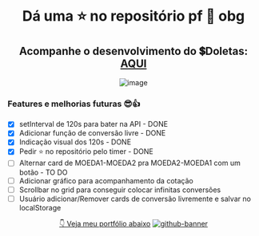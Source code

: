 <div align="center">

# Dá uma ⭐ no repositório pf 🙏 obg

## Acompanhe o desenvolvimento do 💲Doletas: [AQUI](https://samubarreto.github.io/Doletas/)

  ![image](https://github.com/samubarreto/Doletas/assets/70921394/f3a485e2-71ba-4172-b6ab-443fb068f00e)

<div align="left">

### Features e melhorias futuras 😎👍

* [X] setInterval de 120s para bater na API - DONE
* [X] Adicionar função de conversão livre - DONE
* [X] Indicação visual dos 120s - DONE
* [X] Pedir ⭐ no repositório pelo timer - DONE
* [ ] Alternar card de MOEDA1-MOEDA2 pra MOEDA2-MOEDA1 com um botão - TO DO
* [ ] Adicionar gráfico para acompanhamento da cotação
* [ ] Scrollbar no grid para conseguir colocar infinitas conversões
* [ ] Usuário adicionar/Remover cards de conversão livremente e salvar no localStorage

</div>

[👇 Veja meu portfólio abaixo](https://samubarreto.github.io/Portfolio/)
[![github-banner](https://github.com/samubarreto/samubarreto/assets/70921394/09b2b8b6-8264-4e34-a224-bf009f7307b5)](https://samubarreto.github.io/Portfolio/)

</div
